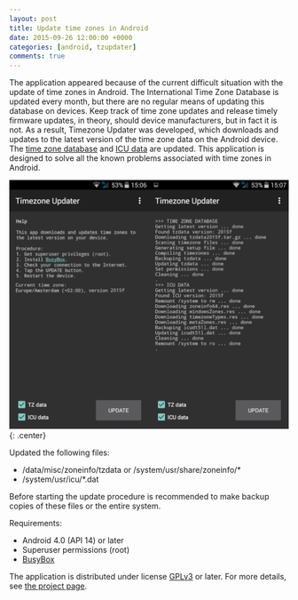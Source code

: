 ```yaml
---
layout: post
title: Update time zones in Android
date: 2015-09-26 12:00:00 +0000
categories: [android, tzupdater]
comments: true
---
```


The application appeared because of the current difficult situation with the update of time zones in Android. The International Time Zone Database is updated every month, but there are no regular means of updating this database on devices. Keep track of time zone updates and release timely firmware updates, in theory, should device manufacturers, but in fact it is not. As a result, Timezone Updater was developed, which downloads and updates to the latest version of the time zone data on the Android device. The [time zone database](http://www.iana.org/time-zones) and [ICU data](http://site.icu-project.org) are updated. This application is designed to solve all the known problems associated with time zones in Android.

![tzupdater](/assets/images/tzupdater.png "Timezone Updater"){: .center}

<!--more-->

Updated the following files:

- /data/misc/zoneinfo/tzdata or /system/usr/share/zoneinfo/*
- /system/usr/icu/*.dat

Before starting the update procedure is recommended to make backup copies of these files or the entire system.

Requirements:

- Android 4.0 (API 14) or later
- Superuser permissions (root)
- [BusyBox](https://github.com/meefik/busybox)

The application is distributed under license [GPLv3](https://www.gnu.org/licenses/gpl-3.0.html) or later. For more details, see [the project page](/tzupdater).
